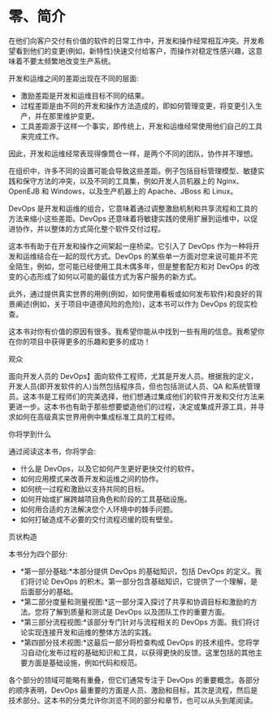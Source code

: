 # 零、简介

在他们向客户交付有价值的软件的日常工作中，开发和操作经常相互冲突。开发希望看到他们的变更(例如，新特性)快速交付给客户，而操作对稳定性感兴趣，这意味着不要太频繁地改变生产系统。

开发和运维之间的差距出现在不同的层面:

*   激励差距是开发和运维目标不同的结果。
*   过程差距是由不同的开发和操作方法造成的，即如何管理变更，将变更引入生产，并在那里维护变更。
*   工具差距源于这样一个事实，即传统上，开发和运维经常使用他们自己的工具来完成工作。

因此，开发和运维经常表现得像筒仓一样，是两个不同的团队，协作并不理想。

在组织中，许多不同的设置可能会导致这些差距。例子包括目标管理模型、敏捷实践和保守方法的冲突，以及不同的工具集，例如开发人员机器上的 Nginx、OpenEJB 和 Windows，以及生产机器上的 Apache、JBoss 和 Linux。

DevOps 是开发和运维的组合，它意味着通过调整激励机制和共享流程和工具的方法来缩小这些差距。DevOps 还意味着将敏捷实践的使用扩展到运维中，以促进协作，并以整体的方式简化整个软件交付过程。

这本书有助于在开发和操作之间架起一座桥梁。它引入了 DevOps 作为一种将开发和运维结合在一起的现代方式。DevOps 的某些单一方面对您来说可能并不完全陌生，例如，您可能已经使用工具木偶多年，但是整套配方和对 DevOps 的改变的心态形成了如何以可能的最佳方式为客户服务的新方式。

此外，通过提供真实世界的用例(例如，如何使用看板或如何发布软件)和良好的背景阐述(例如，关于项目中道德风险的危险)，这本书可以作为 DevOps 的现实检查。

这本书对你有价值的原因有很多。我希望你能从中找到一些有用的信息。我希望你在你的项目中获得更多的乐趣和更多的成功！

观众

面向开发人员的 DevOps】面向软件工程师，尤其是开发人员。根据我的定义，开发人员(即开发软件的人)当然包括程序员，但也包括测试人员、QA 和系统管理员。这本书是工程师们的完美选择，他们想通过集成他们的软件开发和交付方法来更进一步。这本书也有助于那些想要塑造他们的过程，决定或集成开源工具，并寻求如何在高级真实世界用例中集成标准工具的工程师。

你将学到什么

通过阅读这本书，你将学会:

*   什么是 DevOps，以及它如何产生更好更快交付的软件。
*   如何应用模式来改善开发和运维之间的协作。
*   如何统一过程和激励以支持共同的目标。
*   如何开始或扩展跨越项目角色和阶段的工具基础设施。
*   如何用合适的方法解决您个人环境中的棘手问题。
*   如何打破造成不必要的交付流程迟缓的现有壁垒。

页状构造

本书分为四个部分:

*   *第一部分基础:*本部分提供 DevOps 的基础知识，包括 DevOps 的定义。我们将讨论 DevOps 的积木。第一部分包含基础知识，它提供了一个理解，是后面部分的基础。
*   *第二部分度量和测量视图:*这一部分深入探讨了共享和协调目标和激励的方法。您将了解到质量和测试是 DevOps 以及团队工作的重要方面。
*   *第三部分流程视图:*该部分专门针对与流程相关的 DevOps 方面。我们将讨论实现连接开发和运维的整体方法的实践。
*   *第四部分技术视图:*这最后一部分将检查构成 DevOps 的技术组件。您将学习自动化发布过程的基础知识和工具，以获得更快的反馈。这里包括的其他主要方面是基础设施，例如代码和规范。

各个部分的领域可能略有重叠，但它们通常专注于 DevOps 的重要概念。各部分的顺序表明，DevOps 最重要的方面是人员、激励和目标，其次是流程，然后是技术部分。这本书的分类允许你浏览不同的部分和章节，也可以从头到尾阅读。